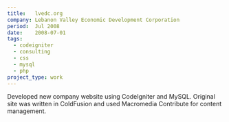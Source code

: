 ```yaml
---
title:   lvedc.org
company: Lebanon Valley Economic Development Corporation
period:  Jul 2008
date:    2008-07-01
tags:
  - codeigniter
  - consulting
  - css
  - mysql
  - php
project_type: work
---
```


Developed new company website using CodeIgniter and MySQL. Original site was
written in ColdFusion and used Macromedia Contribute for content management.

<!--
**Biggest Challenge:** I'd never even _seen_ ColdFusion code before accepting
the job.

**Biggest Triumph:** Luckily their application was very basic and it was very
quick to port over to CodeIgniter.
-->
